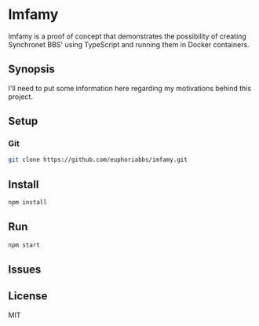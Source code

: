# Imfamy

Imfamy is a proof of concept that demonstrates the possibility of creating Synchronet BBS' using TypeScript and running them in Docker containers.

## Synopsis

I'll need to put some information here regarding my motivations behind this project.

## Setup

### Git

```bash
git clone https://github.com/euphoriabbs/imfamy.git
```

## Install

```bash
npm install
```

## Run

```bash
npm start
```

## Issues

[](https://github.com/euphoriabbs/imfamy/issues)

## License

MIT
